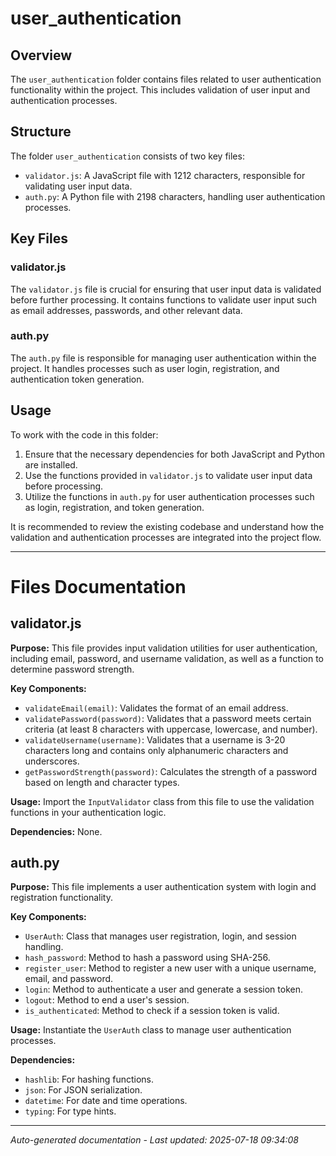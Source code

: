 # user_authentication

## Overview
The `user_authentication` folder contains files related to user authentication functionality within the project. This includes validation of user input and authentication processes.

## Structure
The folder `user_authentication` consists of two key files:
- `validator.js`: A JavaScript file with 1212 characters, responsible for validating user input data.
- `auth.py`: A Python file with 2198 characters, handling user authentication processes.

## Key Files
### validator.js
The `validator.js` file is crucial for ensuring that user input data is validated before further processing. It contains functions to validate user input such as email addresses, passwords, and other relevant data.

### auth.py
The `auth.py` file is responsible for managing user authentication within the project. It handles processes such as user login, registration, and authentication token generation.

## Usage
To work with the code in this folder:
1. Ensure that the necessary dependencies for both JavaScript and Python are installed.
2. Use the functions provided in `validator.js` to validate user input data before processing.
3. Utilize the functions in `auth.py` for user authentication processes such as login, registration, and token generation.

It is recommended to review the existing codebase and understand how the validation and authentication processes are integrated into the project flow.

---

# Files Documentation

## validator.js

**Purpose:** This file provides input validation utilities for user authentication, including email, password, and username validation, as well as a function to determine password strength.

**Key Components:**
- `validateEmail(email)`: Validates the format of an email address.
- `validatePassword(password)`: Validates that a password meets certain criteria (at least 8 characters with uppercase, lowercase, and number).
- `validateUsername(username)`: Validates that a username is 3-20 characters long and contains only alphanumeric characters and underscores.
- `getPasswordStrength(password)`: Calculates the strength of a password based on length and character types.

**Usage:** Import the `InputValidator` class from this file to use the validation functions in your authentication logic.

**Dependencies:** None.

## auth.py

**Purpose:** This file implements a user authentication system with login and registration functionality.

**Key Components:**
- `UserAuth`: Class that manages user registration, login, and session handling.
- `hash_password`: Method to hash a password using SHA-256.
- `register_user`: Method to register a new user with a unique username, email, and password.
- `login`: Method to authenticate a user and generate a session token.
- `logout`: Method to end a user's session.
- `is_authenticated`: Method to check if a session token is valid.

**Usage:** Instantiate the `UserAuth` class to manage user authentication processes.

**Dependencies:**
- `hashlib`: For hashing functions.
- `json`: For JSON serialization.
- `datetime`: For date and time operations.
- `typing`: For type hints.

---
*Auto-generated documentation - Last updated: 2025-07-18 09:34:08*
